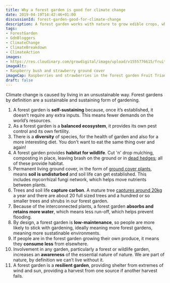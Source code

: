 ```yaml
---
title: Why a forest garden is good for climate change
date: 2019-04-19T14:42:46+01:00
discussionId: forest-garden-good-for-climate-change
description: A forest garden works with nature to grow edible crops, which is why it’s good for climate change. Here are the reasons why.
tags: 
- ForestGarden
- GdnBloggers
- ClimateChange
- ClimateBreakdown
- ClimateAction
images: 
- https://res.cloudinary.com/growdigital/image/upload/v1555776615/fruittriangle-7758A2A3.jpg
imageAlt: 
- Raspberry bush and strawberry ground cover
imageCap: Raspberries and strawberries in the forest garden Fruit Triangle
draft: false
---
```


Climate change is caused by living in an unsustainable way. Forest gardens by definition are a sustainable and sustaining form of gardening.

1. A forest garden is **self-sustaining** because, once it’s established, it doesn’t require any extra inputs. This means fewer demands on the world’s resources.
2. As a forest garden is a **balanced ecosystem**, it provides its own pest control and its own fertility.
3. There is a **diversity** of species, for the health of garden and also for a more interesting diet. You don't want to eat the same thing over and again!
4. A forest garden provides **habitat for wildlife**. Cut 'n' drop mulching, composting in place, leaving brash on the ground or in [dead hedges](/blog/dead-hedging-forest-garden/); all of these provide habitat.
5. Permanent living ground cover, in the form of [ground cover plants](https://pfaf.org/user/cmspage.aspx?pageid=249), means **soil is undisturbed** and soil life can get established. This includes mycorrhizal fungi network, which helps move nutrients between plants.
6. Trees and  soil life **capture carbon**. A mature tree [captures around 20kg](https://projects.ncsu.edu/project/treesofstrength/treefact.htm) a year and there are about 20 full sized trees and a hundred or so smaller trees and shrubs in our forest garden.
7. Because of the interconnected plants, a forest garden **absorbs and retains more water**, which means less run-off, which helps prevent flooding.
8. By design, a forest garden is **low-maintenance**, so people are more likely to stick with gardening, ideally meaning more forest gardens, meaning more sustatinable environments. 
9. If people are in the forest garden growing their own produce, it means they **consume less** from elsewhere.
10. Involvement in any garden, particularly a forest or wildlife garden, increases an **awareness** of the essential nature of nature. We are part of nature, by definition we can’t live without it.
11. A forest garden is a **resilient garden**, providing shelter from extremes of wind and sun, providing a harvest from one source if another harvest fails. 
